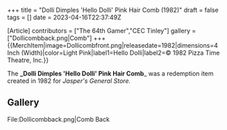 +++
title = "Dolli Dimples 'Hello Dolli' Pink Hair Comb (1982)"
draft = false
tags = []
date = 2023-04-16T22:37:49Z

[Article]
contributors = ["The 64th Gamer","CEC Tinley"]
gallery = ["Dollicombback.png|Comb"]
+++
{{MerchItem|image=Dollicombfront.png|releasedate=1982|dimensions=4 Inch (Width)|color=Light Pink|label1=Hello Dolli|label2=© 1982 Pizza Time Theatre, Inc.}}

The **_Dolli Dimples 'Hello Dolli' Pink Hair Comb**_ was a redemption item created in 1982 for _Jasper's General Store._

## Gallery ##
<gallery>
File:Dollicombback.png|Comb Back
</gallery>